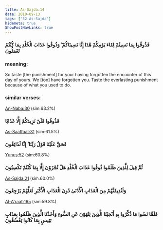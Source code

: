 ```yaml
---
title: As-Sajda:14
date: 2010-09-13
tags: ["32.As-Sajda"]
hidemeta: true 
ShowPostNavLinks: true 
---
```

### فَذُوقُوا بِمَا نَسِيتُمْ لِقَاءَ يَوْمِكُمْ هَٰذَا إِنَّا نَسِينَاكُمْ ۖ وَذُوقُوا عَذَابَ الْخُلْدِ بِمَا كُنْتُمْ تَعْمَلُونَ
### meaning: 
So taste [the punishment] for your having forgotten the encounter of this day of yours. We [too] have forgotten you. Taste the everlasting punishment because of what you used to do.
### similar verses: 

[An-Naba:30](/78/30) (sim:63.2%)

### فَذُوقُوا فَلَنْ نَزِيدَكُمْ إِلَّا عَذَابًا

[As-Saaffaat:31](/37/31) (sim:61.5%)

### فَحَقَّ عَلَيْنَا قَوْلُ رَبِّنَا ۖ إِنَّا لَذَائِقُونَ

[Yunus:52](/10/52) (sim:60.8%)

### ثُمَّ قِيلَ لِلَّذِينَ ظَلَمُوا ذُوقُوا عَذَابَ الْخُلْدِ هَلْ تُجْزَوْنَ إِلَّا بِمَا كُنْتُمْ تَكْسِبُونَ

[As-Sajda:21](/32/21) (sim:60.0%)

### وَلَنُذِيقَنَّهُمْ مِنَ الْعَذَابِ الْأَدْنَىٰ دُونَ الْعَذَابِ الْأَكْبَرِ لَعَلَّهُمْ يَرْجِعُونَ

[Al-A'raaf:165](/7/165) (sim:59.8%)

### فَلَمَّا نَسُوا مَا ذُكِّرُوا بِهِ أَنْجَيْنَا الَّذِينَ يَنْهَوْنَ عَنِ السُّوءِ وَأَخَذْنَا الَّذِينَ ظَلَمُوا بِعَذَابٍ بَئِيسٍ بِمَا كَانُوا يَفْسُقُونَ

